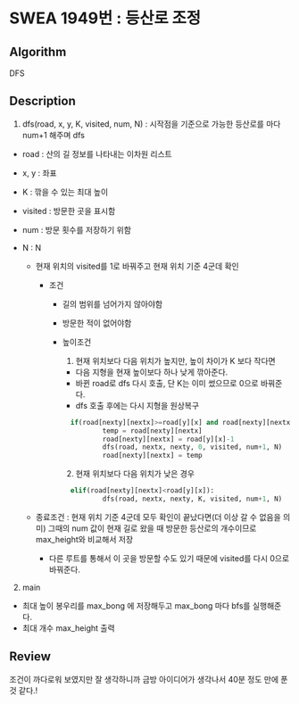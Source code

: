 # SWEA 1949번 : 등산로 조정

## Algorithm

DFS

## Description

1. dfs(road, x, y, K, visited, num, N) : 시작점을 기준으로 가능한 등산로를 마다 num+1 해주며 dfs 

+ road : 산의 길 정보를 나타내는 이차원 리스트
+ x, y : 좌표
+ K : 깎을 수 있는 최대 높이
+ visited : 방문한 곳을 표시함
+ num : 방문 횟수를 저장하기 위함
+ N : N
    
  + 현재 위치의 visited를 1로 바꿔주고 현재 위치 기준 4군데 확인
    + 조건
      + 길의 범위를 넘어가지 않아야함
      + 방문한 적이 없어야함
      + 높이조건
      
        1) 현재 위치보다 다음 위치가 높지만, 높이 차이가 K 보다 작다면
          + 다음 지형을 현재 높이보다 하나 낮게 깎아준다.
          + 바뀐 road로 dfs 다시 호출, 단 K는 이미 썼으므로 0으로 바꿔준다.
          + dfs 호출 후에는 다시 지형을 원상복구
          ``` python
            if(road[nexty][nextx]>=road[y][x] and road[nexty][nextx]-road[y][x]<K):
                    temp = road[nexty][nextx]
                    road[nexty][nextx] = road[y][x]-1
                    dfs(road, nextx, nexty, 0, visited, num+1, N)
                    road[nexty][nextx] = temp
          ```
        2) 현재 위치보다 다음 위치가 낮은 경우
          ``` python
            elif(road[nexty][nextx]<road[y][x]):
                    dfs(road, nextx, nexty, K, visited, num+1, N)
          ```

  + 종료조건 : 현재 위치 기준 4군데 모두 확인이 끝났다면(더 이상 갈 수 없음을 의미) 그때의 num 값이 현재 길로 왔을 때 방문한 등산로의 개수이므로 max_height와 비교해서 저장
    + 다른 루트를 통해서 이 곳을 방문할 수도 있기 때문에 visited를 다시 0으로 바꿔준다.
2. main

+ 최대 높이 봉우리를 max_bong 에 저장해두고 max_bong 마다 bfs를 실행해준다.
+ 최대 개수 max_height 출력

## Review

조건이 까다로워 보였지만 잘 생각하니까 금방 아이디어가 생각나서 40분 정도 만에 푼 것 같다.! 


